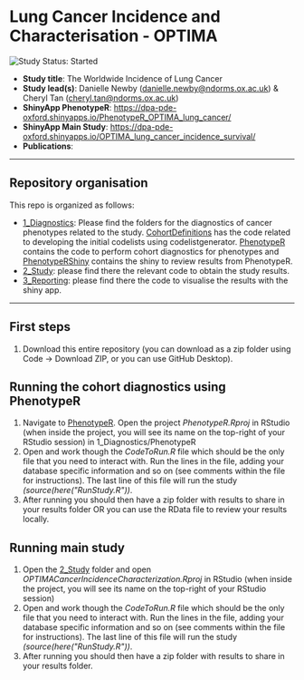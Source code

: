 # Lung Cancer Incidence and Characterisation - OPTIMA
<img src="https://img.shields.io/badge/Study%20Status-Started-blue.svg" alt="Study Status: Started">

- **Study title**: The Worldwide Incidence of Lung Cancer
- **Study lead(s)**: Danielle Newby (danielle.newby@ndorms.ox.ac.uk) & Cheryl Tan (cheryl.tan@ndorms.ox.ac.uk)
- **ShinyApp PhenotypeR**: https://dpa-pde-oxford.shinyapps.io/PhenotypeR_OPTIMA_lung_cancer/
- **ShinyApp Main Study**: https://dpa-pde-oxford.shinyapps.io/OPTIMA_lung_cancer_incidence_survival/
- **Publications**:

---

## Repository organisation

This repo is organized as follows:
- [1_Diagnostics](https://github.com/oxford-pharmacoepi/OPTIMA_incidence_characterization/tree/main/1_Diagnostics): Please find the folders for the diagnostics of cancer phenotypes related to the study. [CohortDefinitions](https://github.com/oxford-pharmacoepi/OPTIMA_incidence_characterization/tree/main/1_Diagnostics/CohortDefinitions) has the code related to developing the initial codelists using codelistgenerator. [PhenotypeR](https://github.com/oxford-pharmacoepi/OPTIMA_incidence_characterization/tree/main/1_Diagnostics/PhenotypeR) contains the code to perform cohort diagnostics for phenotypes and [PhenotypeRShiny](https://github.com/oxford-pharmacoepi/OPTIMA_incidence_characterization/tree/main/1_Diagnostics/PhenotypeRShiny) contains the shiny to review results from PhenotypeR.
- [2_Study](https://github.com/oxford-pharmacoepi/OPTIMA_incidence_characterization/tree/main/2_Study): please find there the relevant code to obtain the study results.
- [3_Reporting](https://github.com/oxford-pharmacoepi/OPTIMA_incidence_characterization/tree/main/3_Reporting): please find there the code to visualise the results with the shiny app.

---

## First steps
1) Download this entire repository (you can download as a zip folder using Code -> Download ZIP, or you can use GitHub Desktop). 

## Running the cohort diagnostics using PhenotypeR
1) Navigate to [PhenotypeR](https://github.com/oxford-pharmacoepi/OPTIMA_incidence_characterization/tree/main/1_Diagnostics/PhenotypeR). Open the project <i>PhenotypeR.Rproj</i> in RStudio (when inside the project, you will see its name on the top-right of your RStudio session) in 1_Diagnostics/PhenotypeR
2) Open and work though the <i>CodeToRun.R</i> file which should be the only file that you need to interact with. Run the lines in the file, adding your database specific information and so on (see comments within the file for instructions). The last line of this file will run the study <i>(source(here("RunStudy.R"))</i>.     
3) After running you should then have a zip folder with results to share in your results folder OR you can use the RData file to review your results locally.

## Running main study
1) Open the [2_Study](https://github.com/oxford-pharmacoepi/OPTIMA_incidence_characterization/tree/main/2_Study) folder and open <i>OPTIMACancerIncidenceCharacterization.Rproj</i> in RStudio (when inside the project, you will see its name on the top-right of your RStudio session)
2) Open and work though the <i>CodeToRun.R</i> file which should be the only file that you need to interact with. Run the lines in the file, adding your database specific information and so on (see comments within the file for instructions). The last line of this file will run the study <i>(source(here("RunStudy.R"))</i>.     
3) After running you should then have a zip folder with results to share in your results folder.
